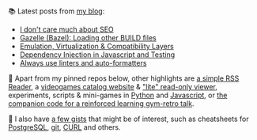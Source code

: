 
📚 Latest posts from <a href="https://blog.kartones.net/">my blog</a>:

<!--START_SECTION:blogposts-->
* [I don&#39;t care much about SEO](https:&#x2F;&#x2F;blog.kartones.net&#x2F;post&#x2F;i-dont-care-much-about-seo&#x2F;)
* [Gazelle (Bazel): Loading other BUILD files](https:&#x2F;&#x2F;blog.kartones.net&#x2F;post&#x2F;bazel-gazelle-loading-other-build-files&#x2F;)
* [Emulation, Virtualization &amp; Compatibility Layers](https:&#x2F;&#x2F;blog.kartones.net&#x2F;post&#x2F;emulation-virtualization-and-compatibility-layers&#x2F;)
* [Dependency Injection in Javascript and Testing](https:&#x2F;&#x2F;blog.kartones.net&#x2F;post&#x2F;dependency-injection-in-javascript-and-testing&#x2F;)
* [Always use linters and auto-formatters](https:&#x2F;&#x2F;blog.kartones.net&#x2F;post&#x2F;always-use-linters-and-autoformatters&#x2F;)
<!--END_SECTION:blogposts-->


📌 Apart from my pinned repos below, other highlights are [a simple RSS Reader](https://github.com/Kartones/pbrr#pbrr---pretty-basic-rss-reader), a [videogames catalog website](https://github.com/Kartones/finished-games#finished-games) & ["lite" read-only viewer](https://github.com/Kartones/fg-viewer#finished-games-viewer), experiments, scripts & mini-games in [Python](https://github.com/Kartones/python#python-assorted-code) and [Javascript](https://github.com/Kartones/JSAssorted#javascript-assorted-code), or [the companion code for a reinforced learning gym-retro talk](https://github.com/Kartones/mindcamp-x-gym-retro#mindcamp-x-gym-retro-talk-companion-code-and-images).

📝 I also have [a few gists](https://gist.github.com/Kartones?direction=desc&sort=updated) that might be of interest, such as cheatsheets for [PostgreSQL](https://gist.github.com/Kartones/dd3ff5ec5ea238d4c546), [git](https://gist.github.com/Kartones/9353641), [CURL](https://gist.github.com/Kartones/5ae36f801f3d51ac1be0) and others.

